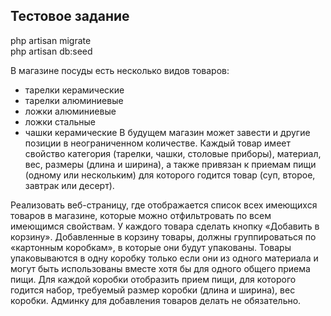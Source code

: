 ## Тестовое задание

php artisan migrate\
php artisan db:seed

В магазине посуды есть несколько видов товаров:
- тарелки керамические
- тарелки алюминиевые
- ложки алюминиевые
- ложки стальные 
- чашки керамические
В будущем магазин может завести и другие позиции в неограниченном количестве.
Каждый товар имеет свойство категория (тарелки, чашки, столовые приборы), материал, вес, размеры (длина и ширина), а также привязан к приемам пищи (одному или нескольким) для которого годится товар (суп, второе, завтрак или десерт).

Реализовать веб-страницу, где отображается список всех имеющихся товаров в магазине, которые можно отфильтровать по всем имеющимся свойствам.
У каждого товара сделать кнопку «Добавить в корзину». 
Добавленные в корзину товары, должны группироваться по «картонным коробкам», в которые они будут упакованы. Товары упаковываются в одну коробку только если они из одного материала и могут быть использованы вместе хотя бы для одного общего приема пищи.
Для каждой коробки отобразить прием пищи, для которого годится набор, требуемый размер коробки (длина и ширина), вес коробки.
Админку для добавления товаров делать не обязательно.

